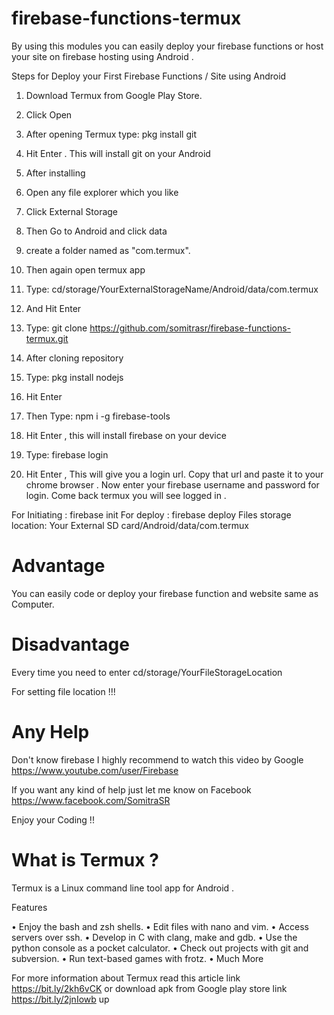 # firebase-functions-termux


By using this modules you can easily deploy your firebase functions or host your site on firebase hosting using Android .

Steps for Deploy your First Firebase Functions / Site using Android

1. Download Termux from Google Play Store.
2. Click Open 
3. After opening Termux type:  pkg install git
4. Hit Enter . This will install git on your Android
5. After installing 
6. Open any file explorer which you like 
7.  Click External Storage 
8. Then  Go to Android and click data 
9. create a folder named as "com.termux". 
10. Then again open termux app 
11. Type: cd/storage/YourExternalStorageName/Android/data/com.termux

12. And Hit Enter 
13. Type: git clone https://github.com/somitrasr/firebase-functions-termux.git

14. After cloning repository 
15. Type: pkg install nodejs 
16. Hit Enter 
17. Then Type:  npm i -g firebase-tools
18. Hit Enter , this will install firebase on your device
19. Type: firebase login 
20. Hit Enter , This will give you a login url. Copy that url and paste it to your chrome browser . Now enter your firebase username and password for login. Come back termux you will see logged in . 

For Initiating : firebase init
For deploy : firebase deploy
Files storage location: Your External SD card/Android/data/com.termux

# Advantage

You can easily code or deploy your firebase function and website same as Computer.

# Disadvantage

Every time you  need to enter cd/storage/YourFileStorageLocation 

For setting file location !!!

# Any Help

Don't know firebase I highly recommend to watch this video by Google 
https://www.youtube.com/user/Firebase

If you want any kind of help just let me know on Facebook https://www.facebook.com/SomitraSR


Enjoy your Coding !!




# What is Termux ?

Termux is a Linux command line tool app for Android .  

Features 

• Enjoy the bash and zsh shells.
• Edit files with nano and vim.
• Access servers over ssh.
• Develop in C with clang, make and gdb.
• Use the python console as a pocket calculator.
• Check out projects with git and subversion.
• Run text-based games with frotz.
• Much More

For more information about Termux read this article link https://bit.ly/2kh6vCK or download apk from Google play store link https://bit.ly/2jnIowb up

